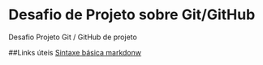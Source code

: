 # Desafio de Projeto sobre Git/GitHub
Desafio Projeto Git / GitHub de projeto

##Links úteis
[Sintaxe básica markdonw](https://www.markdownguide.org/basic-syntax/)
